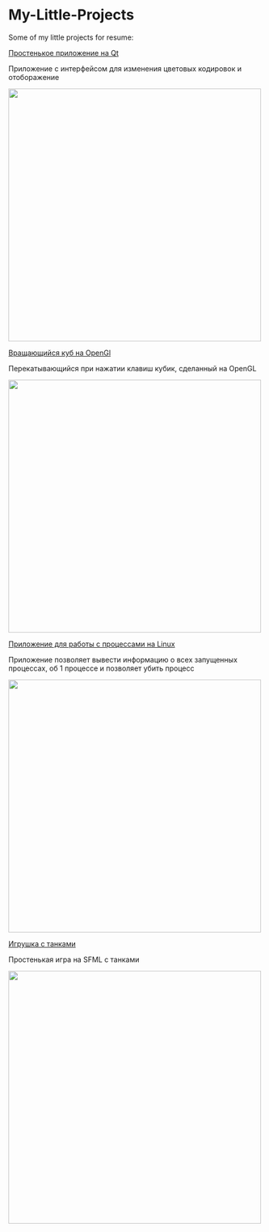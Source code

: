 # My-Little-Projects
Some of my little projects for resume:

[Простенькое приложение на Qt](https://github.com/KirillVeeVee/My-Little-Projects/tree/main/Color_Qt_App)

Приложение с интерфейсом для изменения цветовых кодировок и отоборажение 

<img src="https://user-images.githubusercontent.com/112721533/229372831-84e11d39-3e64-41e7-a341-44394d5f8d69.png" width="500">


[Вращающийся куб на OpenGl](https://github.com/KirillVeeVee/My-Little-Projects/tree/main/Cube)

Перекатывающийся при нажатии клавиш кубик, сделанный на OpenGL

<img src="https://user-images.githubusercontent.com/112721533/229373106-b2f906f8-a296-4552-abb9-1c1ba7791e31.png" width="500">


[Приложение для работы с процессами на Linux](https://github.com/KirillVeeVee/My-Little-Projects/tree/main/Killer)

Приложение позволяет вывести информацию о всех запущенных процессах, об 1 процессе и позволяет убить процесс

<img src="https://user-images.githubusercontent.com/112721533/229373624-e1e2d874-e245-4e1f-9347-eb50902881dc.png" width="500">


[Игрушка с танками](https://github.com/KirillVeeVee/My-Little-Projects/tree/main/SFML_Tanks)

Простенькая игра на SFML с танками

<img src="https://user-images.githubusercontent.com/112721533/229372905-876d95ad-8c51-48f4-b931-2fea36cd5acf.png" width="500">


